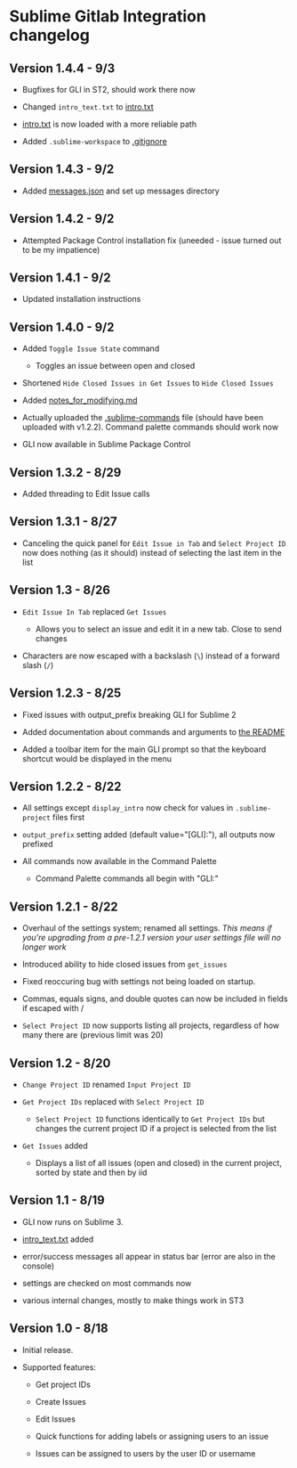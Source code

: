 Sublime Gitlab Integration changelog
====================================
Version 1.4.4 - 9/3
------------------------------------
- Bugfixes for GLI in ST2, should work there now

- Changed `intro_text.txt` to [intro.txt](./messages/intro.txt)

- [intro.txt](./messages/intro.txt) is now loaded with a more reliable path

- Added `.sublime-workspace` to [.gitignore](./gitignore)

Version 1.4.3 - 9/2
------------------------------------
- Added [messages.json](./messages.json) and set up messages directory

Version 1.4.2 - 9/2
------------------------------------
- Attempted Package Control installation fix (uneeded - issue turned out to be my impatience)

Version 1.4.1 - 9/2
------------------------------------
- Updated installation instructions

Version 1.4.0 - 9/2
------------------------------------
- Added `Toggle Issue State` command
  - Toggles an issue between open and closed

- Shortened `Hide Closed Issues in Get Issues` to `Hide Closed Issues` 

- Added [notes_for_modifying.md](./notes_for_modifying.md)

- Actually uploaded the [.sublime-commands](./Default.sublime-commands) file (should have been uploaded with v1.2.2). Command palette commands should work now

- GLI now available in Sublime Package Control

Version 1.3.2 - 8/29
------------------------------------
- Added threading to Edit Issue calls

Version 1.3.1 - 8/27
------------------------------------
- Canceling the quick panel for `Edit Issue in Tab` and `Select Project ID` now does nothing (as it should) instead of selecting the last item in the list

Version 1.3 - 8/26
------------------------------------
- `Edit Issue In Tab` replaced `Get Issues`
  - Allows you to select an issue and edit it in a new tab. Close to send changes

- Characters are now escaped with a backslash (`\`) instead of a forward slash (`/`)

Version 1.2.3 - 8/25
------------------------------------
- Fixed issues with output_prefix breaking GLI for Sublime 2

- Added documentation about commands and arguments to [the README](./README.md)

- Added a toolbar item for the main GLI prompt so that the keyboard shortcut would be displayed in the menu

Version 1.2.2 - 8/22
------------------------------------
- All settings except `display_intro` now check for values in `.sublime-project` files first

- `output_prefix` setting added (default value="[GLI]:"), all outputs now prefixed

- All commands now available in the Command Palette

  - Command Palette commands all begin with "GLI:"

Version 1.2.1 - 8/22
------------------------------------
- Overhaul of the settings system; renamed all settings. _This means if you're upgrading from a pre-1.2.1 version your user settings file will no longer work_

- Introduced ability to hide closed issues from `get_issues`

- Fixed reoccuring bug with settings not being loaded on startup.

- Commas, equals signs, and double quotes can now be included in fields if escaped with /

- `Select Project ID` now supports listing all projects, regardless of how many there are (previous limit was 20)

Version 1.2 - 8/20
------------------------------------
- `Change Project ID` renamed `Input Project ID`

- `Get Project IDs` replaced with `Select Project ID`

  - `Select Project ID` functions identically to `Get Project IDs` but changes the current project ID if a project is selected from the list

- `Get Issues` added

  - Displays a list of all issues (open and closed) in the current project, sorted by state and then by iid

Version 1.1 - 8/19
------------------------------------
- GLI now runs on Sublime 3.

- [intro_text.txt](./intro_text.txt) added

- error/success messages all appear in status bar (error are also in the console)

- settings are checked on most commands now

- various internal changes, mostly to make things work in ST3

Version 1.0 - 8/18
------------------------------------
- Initial release. 

- Supported features:

  - Get project IDs

  - Create Issues

  - Edit Issues

  - Quick functions for adding labels or assigning users to an issue
  
  - Issues can be assigned to users by the user ID or username
